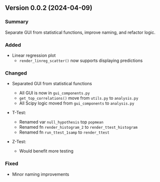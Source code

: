 ## Version 0.0.2 (2024-04-09)

### Summary
Separate GUI from statistical functions, improve naming, and refactor logic.

### Added

- Linear regression plot
    - `render_linreg_scatter()` now supports displaying predictions

### Changed
- Separated GUI from statistical functions
    - All GUI is now in `gui_components.py`
    - `get_top_correlations()` move from `utils.py` to `analysis.py`
    - All Scipy logic moved from `gui_components` to `analysis.py` 

- T-Test:
    - Renamed var `null_hypothesis` top `popmean` 
    - Renamed fn `render_histogram_2` to `render_ttest_histogram`
    - Renamed fn `run_ttest_1samp` to `render_ttest`

- Z-Test:
    - Would benefit more testing

### Fixed
- Minor naming improvements